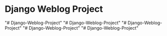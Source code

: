 # Django Weblog Project
"# Django-Weblog-Project" 
"# Django-Weblog-Project" 
"# Django-Weblog-Project" 
"# Django-Weblog-Project" 
"# Django-Weblog-Project" 
